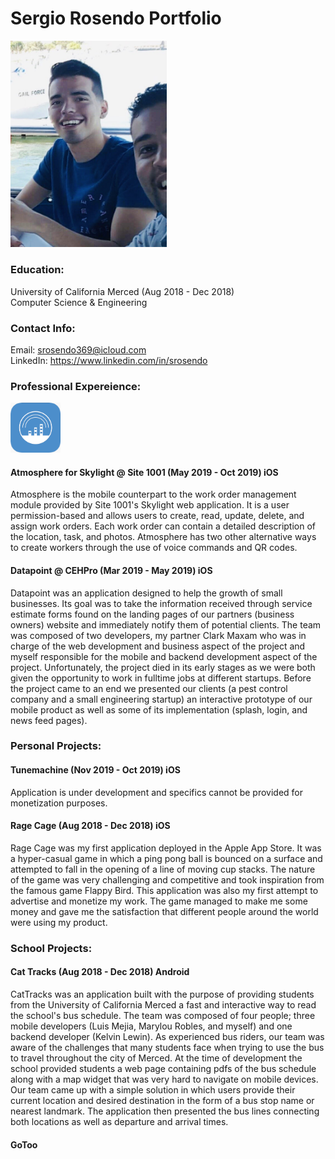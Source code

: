 # Sergio Rosendo Portfolio

<img src="/Assets/Dev.JPG" width="250">


### Education:
University of California Merced (Aug 2018 - Dec 2018)</br>
Computer Science & Engineering</br>


### Contact Info:
Email: srosendo369@icloud.com</br>
LinkedIn: https://www.linkedin.com/in/srosendo</br>


### Professional Expereience:
<img src="/Assets/Atmosphere.png" width="80"> 

#### Atmosphere for Skylight @ Site 1001 (May 2019 - Oct 2019) iOS
Atmosphere is the mobile counterpart to the work order management module provided by Site 1001's  Skylight web application. 
It is a user permission-based and allows users to create, read, update, delete, and assign work orders.
Each work order can contain a detailed description of the location, task, and photos.
Atmosphere has two other alternative ways to create workers through the use of voice commands and QR codes.

#### Datapoint @ CEHPro (Mar 2019 - May 2019) iOS
Datapoint was an application designed to help the growth of small businesses.
Its goal was to take the information received through service estimate forms found on the landing pages of our partners (business owners) website and immediately notify them of potential clients.
The team was composed of two developers, my partner Clark Maxam who was in charge of the web development and business aspect of the project and myself responsible for the mobile and backend development aspect of the project.  Unfortunately, the project died in its early stages as we were both given the opportunity to work in fulltime jobs at different startups. Before the project came to an end we presented our clients (a pest control company and a small engineering startup) an interactive prototype of our mobile product as well as some of its implementation (splash, login, and news feed pages).


### Personal Projects:

#### Tunemachine (Nov 2019 - Oct 2019) iOS
Application is under development and specifics cannot be provided for monetization purposes.

#### Rage Cage (Aug 2018 - Dec 2018) iOS
Rage Cage was my first application deployed in the Apple App Store. It was a hyper-casual game in which a ping pong ball is bounced on a surface and attempted to fall in the opening of a line of moving cup stacks.
The nature of the game was very challenging and competitive and took inspiration from the famous game Flappy Bird. 
 This application was also my first attempt to advertise and monetize my work. The game managed to make me some money and gave me the satisfaction that different people around the world were using my product.
 
 ### School Projects:
 
 #### Cat Tracks (Aug 2018 - Dec 2018) Android
CatTracks was an application built with the purpose of providing students from the University of California Merced a fast and interactive way to read the school's bus schedule. The team was composed of four people; three mobile developers (Luis Mejia, Marylou Robles, and myself) and one backend developer (Kelvin Lewin). As experienced bus riders, our team was aware of the challenges that many students face when trying to use the bus to travel throughout the city of Merced. At the time of development the school provided students a web page containing pdfs of the bus schedule along with a map widget that was very hard to navigate on mobile devices. Our team came up with a simple solution in which users provide their current location and desired destination in the form of a bus stop name or nearest landmark. The application then presented the bus lines connecting both locations as well as departure and arrival times.

#### GoToo

 

